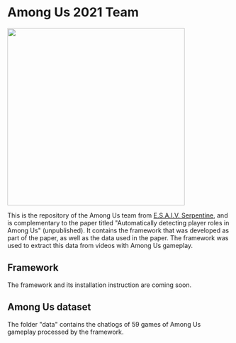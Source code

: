 # Among Us 2021 Team

<img src="https://serpentine.ai/wp-content/uploads/2019/02/Final-design-serpentine.png" width="400px">

This is the repository of the Among Us team
from [E.S.A.I.V. Serpentine](https://www.serpentine.ai), and is complementary to the paper titled "Automatically detecting player roles in Among Us" (unpublished). 
It contains the framework that was developed as part of the paper, as well as the data used in the paper. The framework was used to extract this data from videos with Among Us gameplay. 

## Framework
The framework and its installation instruction are coming soon.

## Among Us dataset
The folder "data" contains the chatlogs of 59 games of Among Us gameplay processed by the framework.

